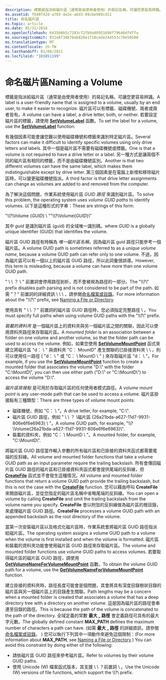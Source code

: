 ```yaml
---
description: 標籤是指派給磁片區（通常是由使用者使用）的易記名稱，可讓您更容易辨識。 磁片區可以有標籤、磁碟機號、兩者或兩者皆有。 若要設定磁片區的標籤，請使用 SetVolumeLabel 函數。
ms.assetid: f640f42d-a703-4e2e-a6d3-09cbe989cd11
title: 命名磁片區
ms.topic: article
ms.date: 05/31/2018
ms.openlocfilehash: 6435b6b5c7283cf2fb9a98951698f79646dfdffa
ms.sourcegitcommit: 831e8f3db78ab820e1710cede244553c70e50500
ms.translationtype: MT
ms.contentlocale: zh-TW
ms.lasthandoff: 01/08/2021
ms.locfileid: "103851199"
---
```

# <a name="naming-a-volume"></a><span data-ttu-id="ef634-105">命名磁片區</span><span class="sxs-lookup"><span data-stu-id="ef634-105">Naming a Volume</span></span>

<span data-ttu-id="ef634-106">標籤是指派給磁片區（通常是由使用者使用）的易記名稱，可讓您更容易辨識。</span><span class="sxs-lookup"><span data-stu-id="ef634-106">A label is a user-friendly name that is assigned to a volume, usually by an end user, to make it easier to recognize.</span></span> <span data-ttu-id="ef634-107">磁片區可以有標籤、磁碟機號、兩者或兩者皆有。</span><span class="sxs-lookup"><span data-stu-id="ef634-107">A volume can have a label, a drive letter, both, or neither.</span></span> <span data-ttu-id="ef634-108">若要設定磁片區的標籤，請使用 [**SetVolumeLabel**](/windows/desktop/api/WinBase/nf-winbase-setvolumelabela) 函數。</span><span class="sxs-lookup"><span data-stu-id="ef634-108">To set the label for a volume, use the [**SetVolumeLabel**](/windows/desktop/api/WinBase/nf-winbase-setvolumelabela) function.</span></span>

<span data-ttu-id="ef634-109">有幾個因素可能會讓您難以使用磁碟機號和標籤來識別特定磁片區。</span><span class="sxs-lookup"><span data-stu-id="ef634-109">Several factors can make it difficult to identify specific volumes using only drive letters and labels.</span></span> <span data-ttu-id="ef634-110">其中一個是磁片區不需要有磁碟機號或標籤。</span><span class="sxs-lookup"><span data-stu-id="ef634-110">One is that a volume is not required to have a drive letter or a label.</span></span> <span data-ttu-id="ef634-111">另一種方式是讓兩個不同的磁片區有相同的標籤，而不是由磁碟機號區別。</span><span class="sxs-lookup"><span data-stu-id="ef634-111">Another is that two different volumes can have the same label, which makes them indistinguishable except by drive letter.</span></span> <span data-ttu-id="ef634-112">第三個因素是在電腦上新增和移除磁片區時，可以變更磁碟機號指派。</span><span class="sxs-lookup"><span data-stu-id="ef634-112">A third factor is that drive letter assignments can change as volumes are added to and removed from the computer.</span></span>

<span data-ttu-id="ef634-113">為了解決這個問題，作業系統使用磁片區 *GUID 路徑* 來識別磁片區。</span><span class="sxs-lookup"><span data-stu-id="ef634-113">To solve this problem, the operating system uses *volume GUID paths* to identify volumes.</span></span> <span data-ttu-id="ef634-114">以下是這種形式的字串：</span><span class="sxs-lookup"><span data-stu-id="ef634-114">These are strings of this form:</span></span>

<span data-ttu-id="ef634-115">"\\\\?\\Volume {*GUID*} \\ "</span><span class="sxs-lookup"><span data-stu-id="ef634-115">"\\\\?\\Volume{*GUID*}\\"</span></span>

<span data-ttu-id="ef634-116">其中 *guid* 是識別磁片區 (guid) 的全域唯一識別碼。</span><span class="sxs-lookup"><span data-stu-id="ef634-116">where *GUID* is a globally unique identifier (GUID) that identifies the volume.</span></span>

<span data-ttu-id="ef634-117">磁片區 GUID 路徑有時稱為 *唯一磁片區名稱*，因為磁片區 guid 路徑只能參考一個磁片區。</span><span class="sxs-lookup"><span data-stu-id="ef634-117">A volume GUID path is sometimes referred to as a *unique volume name*, because a volume GUID path can refer only to one volume.</span></span> <span data-ttu-id="ef634-118">不過，因為磁片區可以有一個以上的磁片區 GUID 路徑，所以此詞彙很誤導。</span><span class="sxs-lookup"><span data-stu-id="ef634-118">However, this term is misleading, because a volume can have more than one volume GUID path.</span></span>

<span data-ttu-id="ef634-119">" \\ \\ ？ \\ " 前置詞會停用路徑剖析，而不會被視為路徑的一部分。</span><span class="sxs-lookup"><span data-stu-id="ef634-119">The "\\\\?\\" prefix disables path parsing and is not considered to be part of the path.</span></span> <span data-ttu-id="ef634-120">如需 "？" 前置詞的詳細資訊 \\ \\ \\ ，請參閱[命名檔案或目錄](naming-a-file.md)。</span><span class="sxs-lookup"><span data-stu-id="ef634-120">For more information about the "\\\\?\\" prefix, see [Naming a File or Directory](naming-a-file.md).</span></span>

<span data-ttu-id="ef634-121">使用具有 " \\ \\ ？" 前置詞的磁片區 GUID 路徑時，您必須指定完整路徑 \\ 。</span><span class="sxs-lookup"><span data-stu-id="ef634-121">You must specify full paths when using volume GUID paths with the "\\\\?\\" prefix.</span></span>

<span data-ttu-id="ef634-122">*裝載的資料夾* 是一個磁片區上的資料夾與另一個磁片區之間的關聯，因此可以使用資料夾路徑來存取磁片區。</span><span class="sxs-lookup"><span data-stu-id="ef634-122">A *mounted folder* is an association between a folder on one volume and another volume, so that the folder path can be used to access the volume.</span></span> <span data-ttu-id="ef634-123">例如，如果您使用 [**SetVolumeMountPoint**](/windows/desktop/api/WinBase/nf-winbase-setvolumemountpointa) 函式來建立將磁片區 "d： \\ " 與資料夾 "C： MountD" 產生關聯的已掛接資料夾 \\ \\ ，則可以使用任一路徑 ( "d： \\ " 或 "C： \\ MountD \\ " ) 來存取磁片區 "d： \\ "。</span><span class="sxs-lookup"><span data-stu-id="ef634-123">For example, if you use the [**SetVolumeMountPoint**](/windows/desktop/api/WinBase/nf-winbase-setvolumemountpointa) function to create a mounted folder that associates the volume "D:\\" with the folder "C:\\MountD\\", you can then use either path ("D:\\" or "C:\\MountD\\") to access the volume "D:\\".</span></span>

<span data-ttu-id="ef634-124">*磁片區掛接點* 是可用於存取磁片區的任何使用者模式路徑。</span><span class="sxs-lookup"><span data-stu-id="ef634-124">A *volume mount point* is any user-mode path that can be used to access a volume.</span></span> <span data-ttu-id="ef634-125">磁片區掛接點有三種類型：</span><span class="sxs-lookup"><span data-stu-id="ef634-125">There are three types of volume mount points:</span></span>

-   <span data-ttu-id="ef634-126">磁碟機號，例如 "C： \\ "。</span><span class="sxs-lookup"><span data-stu-id="ef634-126">A drive letter, for example, "C:\\".</span></span>
-   <span data-ttu-id="ef634-127">磁片區 GUID 路徑，例如 " \\ \\ ？ \\磁片區 {26a21bda-a627-11d7-9931-806e6f6e6963} \\ "。</span><span class="sxs-lookup"><span data-stu-id="ef634-127">A volume GUID path, for example, "\\\\?\\Volume{26a21bda-a627-11d7-9931-806e6f6e6963}\\".</span></span>
-   <span data-ttu-id="ef634-128">裝載的資料夾，例如 "C： \\ MountD \\ "。</span><span class="sxs-lookup"><span data-stu-id="ef634-128">A mounted folder, for example, "C:\\MountD\\".</span></span>

<span data-ttu-id="ef634-129">將磁片區 GUID 路徑當作輸入參數的所有磁片區和已掛接的資料夾函式都需要尾端的反斜線。</span><span class="sxs-lookup"><span data-stu-id="ef634-129">All volume and mounted folder functions that take a volume GUID path as an input parameter require the trailing backslash.</span></span> <span data-ttu-id="ef634-130">所有會傳回磁片區 GUID 路徑的磁片區和已掛接資料夾函式都會提供尾端的反斜線，但 [**CreateFile**](/windows/desktop/api/FileAPI/nf-fileapi-createfilea) 函式並不會發生這種情況。</span><span class="sxs-lookup"><span data-stu-id="ef634-130">All volume and mounted folder functions that return a volume GUID path provide the trailing backslash, but this is not the case with the [**CreateFile**](/windows/desktop/api/FileAPI/nf-fileapi-createfilea) function.</span></span> <span data-ttu-id="ef634-131">您可以藉由呼叫 **CreateFile** 來開啟磁片區，並從您指定的磁片區名稱中省略尾端的反斜線。</span><span class="sxs-lookup"><span data-stu-id="ef634-131">You can open a volume by calling **CreateFile** and omit the trailing backslash from the volume name you specify.</span></span> <span data-ttu-id="ef634-132">**CreateFile** 會以附加的反斜線做為磁片區的根目錄，來處理磁片區 GUID 路徑。</span><span class="sxs-lookup"><span data-stu-id="ef634-132">**CreateFile** processes a volume GUID path with an appended backslash as the root directory of the volume.</span></span>

<span data-ttu-id="ef634-133">當第一次安裝磁片區以及格式化磁片區時，作業系統會將磁片區 GUID 路徑指派給磁片區。</span><span class="sxs-lookup"><span data-stu-id="ef634-133">The operating system assigns a volume GUID path to a volume when the volume is first installed and when the volume is formatted.</span></span> <span data-ttu-id="ef634-134">磁片區和裝載的資料夾功能會使用磁片區 GUID 路徑來存取磁片區。</span><span class="sxs-lookup"><span data-stu-id="ef634-134">The volume and mounted folder functions use volume GUID paths to access volumes.</span></span> <span data-ttu-id="ef634-135">若要取得磁片區的磁片區 GUID 路徑，請使用 [**GetVolumeNameForVolumeMountPoint**](/windows/desktop/api/FileAPI/nf-fileapi-getvolumenameforvolumemountpointw) 函數。</span><span class="sxs-lookup"><span data-stu-id="ef634-135">To obtain the volume GUID path for a volume, use the [**GetVolumeNameForVolumeMountPoint**](/windows/desktop/api/FileAPI/nf-fileapi-getvolumenameforvolumemountpointw) function.</span></span>

<span data-ttu-id="ef634-136">建立掛接的資料夾時，路徑長度可能會是個問題，其會將具有深度目錄樹狀目錄的磁片區與另一個磁片區上的目錄產生關聯。</span><span class="sxs-lookup"><span data-stu-id="ef634-136">Path lengths may be a concern when a mounted folder is created that associates a volume that has a deep directory tree with a directory on another volume.</span></span> <span data-ttu-id="ef634-137">這是因為磁片區的路徑會串連至目錄的路徑。</span><span class="sxs-lookup"><span data-stu-id="ef634-137">This is because the path of the volume is concatenated to the path of the directory.</span></span> <span data-ttu-id="ef634-138">全域定義的常數 **最大 \_ 路徑** 會定義路徑可具有的最大字元數。</span><span class="sxs-lookup"><span data-stu-id="ef634-138">The globally defined constant **MAX\_PATH** defines the maximum number of characters a path can have.</span></span> <span data-ttu-id="ef634-139"> (如需 **最大 \_ 路徑** 的詳細資訊，請參閱 [命名檔案或目錄](naming-a-file.md)。 ) 您可以執行下列其中一項動作來避免這個限制：</span><span class="sxs-lookup"><span data-stu-id="ef634-139">(For more information about **MAX\_PATH**, see [Naming a File or Directory](naming-a-file.md).) You can avoid this constraint by doing either of the following:</span></span>

-   <span data-ttu-id="ef634-140">請依磁片區 GUID 路徑來參考磁片區。</span><span class="sxs-lookup"><span data-stu-id="ef634-140">Refer to volumes by their volume GUID paths.</span></span>
-   <span data-ttu-id="ef634-141">使用 Unicode (W) 檔案函式版本，其支援 \\ \\ ？前置詞 \\ 。</span><span class="sxs-lookup"><span data-stu-id="ef634-141">Use the Unicode (W) versions of file functions, which support the \\\\?\\ prefix.</span></span>

 

 



